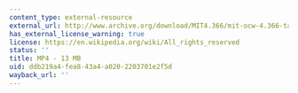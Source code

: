 ```yaml
---
content_type: external-resource
external_url: http://www.archive.org/download/MIT4.366/mit-ocw-4.366-tao-lost-220k.mp4
has_external_license_warning: true
license: https://en.wikipedia.org/wiki/All_rights_reserved
status: ''
title: MP4 - 13 MB
uid: ddb219a4-fea8-43a4-a020-2203701e2f5d
wayback_url: ''
---
```

